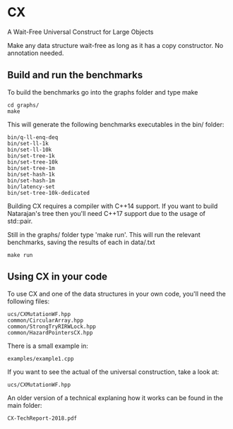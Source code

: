 # CX

A Wait-Free Universal Construct for Large Objects

Make any data structure wait-free as long as it has a copy constructor. No annotation needed.

## Build and run the benchmarks ##
To build the benchmarks go into the graphs folder and type make

	cd graphs/
	make
	
This will generate the following benchmarks executables in the bin/ folder:

	bin/q-ll-enq-deq
	bin/set-ll-1k
	bin/set-ll-10k
	bin/set-tree-1k
	bin/set-tree-10k
	bin/set-tree-1m
	bin/set-hash-1k
	bin/set-hash-1m
	bin/latency-set
	bin/set-tree-10k-dedicated

Building CX requires a compiler with C++14 support. If you want to build Natarajan's tree then you'll need C++17 support due to the usage of std::pair.

Still in the graphs/ folder type 'make run'. This will run the relevant benchmarks, saving the results of each in data/<filename>.txt

	make run


## Using CX in your code ##
To use CX and one of the data structures in your own code, you'll need the following files:

	ucs/CXMutationWF.hpp
	common/CircularArray.hpp
	common/StrongTryRIRWLock.hpp
	common/HazardPointersCX.hpp
	
There is a small example in:
 
	examples/example1.cpp

If you want to see the actual of the universal construction, take a look at:

    ucs/CXMutationWF.hpp

An older version of a technical explaning how it works can be found in the main folder:

    CX-TechReport-2018.pdf
